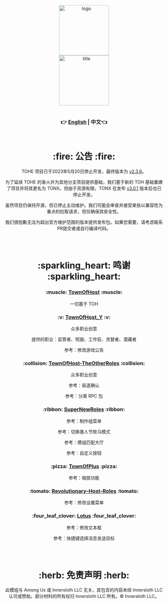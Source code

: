 <div align="center">
  <img width="160" src="Assets/LOGO.png" alt="logo"></br>
  <img width="160" src="Assets/Title.svg" alt="title"></br>

  </br>

  <h3>👉 <a href="README.md">English</a> | 中文👈</h3>
  
  </br>

  <h1>:fire: 公告 :fire:</h1>
  <p>TOHE 项目已于2023年5月20日停止开发，最终版本为 <a href="https://github.com/KARPED1EM/TownOfNext/releases/tag/v2.3.6">v2.3.6</a>。</p>
  <p>为了延续 TOHE 的香火并为其他分支项目提供基础，我们基于新的 TOH 基础重建了项目并将其更名为 TONX。但由于资源有限，TONX 在发布 <a href="https://github.com/KARPED1EM/TownOfNext/releases/tag/v3.0.1">v3.0.1</a> 版本后也已停止开发。</p>
  <p>虽然项目仍保持开源，但已停止主动维护。我们可能会审查并接受某些以兼容性为重点的拉取请求，但仅确保其安全性。</p>
  <p>我们很抱歉无法为超出官方维护范围的版本提供发布包。如果您需要，请考虑联系PR提交者或自行编译代码。</p>

  </br></br>

  <h1>:sparkling_heart: 鸣谢 :sparkling_heart:</h1>
  <h3>:muscle: <a href="https://github.com/tukasa0001/TownOfHost">TownOfHost</a> :muscle:</h3>
    <p>一切基于 TOH</p>
  <h3>:v: <a href="https://github.com/Yumenopai/TownOfHost_Y">TownOfHost_Y</a> :v:</h3>
    <p>众多职业创意</p>
    <p>提供的职业：监管者、呪狼、工作狂、贪婪者、潜藏者</p>
    <p>参考：修改游戏公告</p>
  <h3>:collision: <a href="https://github.com/music-discussion/TownOfHost-TheOtherRoles">TownOfHost-TheOtherRoles</a> :collision:</h3>
    <p>众多职业创意</p>
    <p>参考：驱逐确认</p>
    <p>参考：分离 RPC 包</p>
  <h3>:ribbon: <a href="https://github.com/ykundesu/SuperNewRoles">SuperNewRoles</a> :ribbon:</h3>
    <p>参考：制作组菜单</p>
    <p>参考：切换愚人节牧马模式</p>
    <p>参考：模组匹配大厅</p>
    <p>参考：自定义按钮</p>
  <h3>:pizza: <a href="https://github.com/tugaru1975/TownOfPlus">TownOfPlus</a> :pizza:</h3>
    <p>参考：缩放功能</p>
  <h3>:tomato: <a href="https://github.com/sansaaaaai/Revolutionary-host-roles">Revolutionary-Host-Roles</a> :tomato:</h3>
    <p>参考：修改设置菜单</p>
  <h3>:four_leaf_clover: <a href="https://github.com/ImaMapleTree/Lotus">Lotus</a> :four_leaf_clover:</h3>
    <p>参考：修改文本框</p>
    <p>参考：快捷键选择消息发送目标</p>

  </br></br>

  <h1>:herb: 免责声明 :herb:</h1>
  <p>此模组与 Among Us 或 Innersloth LLC 无关，其包含的内容未经 Innersloth LLC 认可或赞助。部分材料的所有权归 Innersloth LLC 所有。© Innersloth LLC。</p>

</div>
